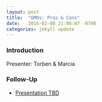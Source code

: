 ```yaml
---
layout: post
title:  "GMOs: Pros & Cons"
date:   2016-02-08 21:00:07 -0700
categories: jekyll update
---
```



### Introduction

Presenter: Torben & Marcia

### Follow-Up

* [Presentation TBD](/assets/present/tbd.pdf) 


